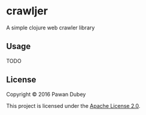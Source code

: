 # crawljer

A simple clojure web crawler library

## Usage

TODO

## License

Copyright &copy; 2016 Pawan Dubey

This project is licensed under the [Apache License 2.0][license].

[license]: http://www.apache.org/licenses/LICENSE-2.0.html
